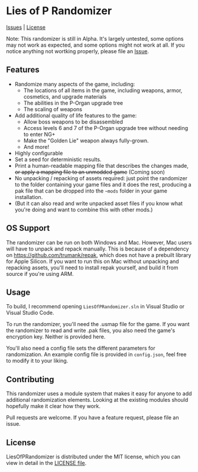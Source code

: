 # Lies of P Randomizer
[Issues](https://github.com/featherbutt/LiesOfPRandomizer/issues) | [License](https://github.com/featherbutt/LiesOfPRandomizer/blob/master/LICENSE.md)

Note: This randomizer is still in Alpha. It's largely untested, some options may not work as expected, and some options might not work at all. If you notice anything not wortking properly, please file an [Issue](https://github.com/featherbutt/LiesOfPRandomizer/issues).

## Features
- Randomize many aspects of the game, including:
  - The locations of all items in the game, including weapons, armor, cosmetics, and upgrade materials
  - The abilities in the P-Organ upgrade tree
  - The scaling of weapons
- Add additional quality of life features to the game:
  - Allow boss weapons to be disassembled
  - Access levels 6 and 7 of the P-Organ upgrade tree without needing to enter NG+
  - Make the "Golden Lie" weapon always fully-grown.
  - And more!
- Highly configurable
- Set a seed for deterministic results.
- Print a human-readable mapping file that describes the changes made, ~~or apply a mapping file to an unmodded game~~ (Coming soon)
- No unpacking / repacking of assets required: just point the randomizer to the folder containing your game files and it does the rest, producing a pak file that can be dropped into the `~mods` folder in your game installation.
- (But it can also read and write unpacked asset files if you know what you're doing and want to combine this with other mods.)

## OS Support

The randomizer can be run on both Windows and Mac. However, Mac users will have to unpack and repack manually. This is because of a dependency on https://github.com/trumank/repak, which does not have a prebuilt library for Apple Silicon. If you want to run this on Mac without unpacking and repacking assets, you'll need to install repak yourself, and build it from source if you're using ARM.

## Usage

To build, I recommend opening `LiesOfPRandomizer.sln` in Visual Studio or Visual Studio Code.

To run the randomizer, you'll need the .usmap file for the game. If you want the randomizer to read and write .pak files, you also need the game's encryption key. Neither is provided here.

You'll also need a config file sets the different parameters for randomization. An example config file is provided in `config.json`, feel free to modify it to your liking.

## Contributing

This randomizer uses a module system that makes it easy for anyone to add additional randomization elements. Looking at the existing modules should hopefully make it clear how they work.

Pull requests are welcome. If you have a feature request, please file an issue.

## License

LiesOfPRandomizer is distributed under the MIT license, which you can view in detail in the [LICENSE file](LICENSE).
